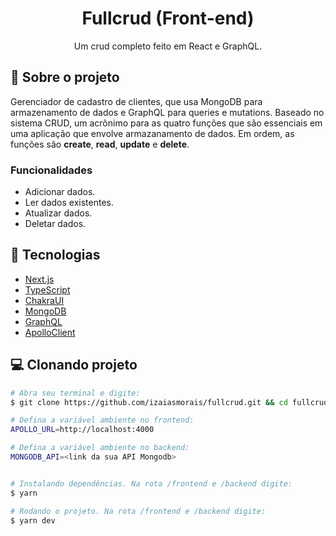 <h1 align='center'>
   Fullcrud (Front-end)
</h1>

<p align="center">Um crud completo feito em React e GraphQL.</p>

## 📃 Sobre o projeto

Gerenciador de cadastro de clientes, que usa MongoDB para armazenamento de dados e GraphQL para queries e mutations. Baseado no sistema CRUD, um acrônimo para as quatro funções que são essenciais em uma aplicação que envolve armazanamento de dados. Em ordem, as funções são **create**, **read**, **update** e **delete**.


### Funcionalidades

- Adicionar dados.
- Ler dados existentes.
- Atualizar dados.
- Deletar dados.

## 🚀 Tecnologias

- [Next.js](https://nextjs.org/)
- [TypeScript](https://www.typescriptlang.org/)
- [ChakraUI](https://chakra-ui.com/)
- [MongoDB](https://www.mongodb.com/)
- [GraphQL](https://graphql.org/)
- [ApolloClient](https://www.apollographql.com/docs/react/)

## 💻 Clonando projeto

```bash
# Abra seu terminal e digite:
$ git clone https://github.com/izaiasmorais/fullcrud.git && cd fullcrud
```

```bash
# Defina a variável ambiente no frontend:
APOLLO_URL=http://localhost:4000

# Defina a variável ambiente no backend:
MONGODB_API=<link da sua API Mongodb>
```

```bash

# Instalando dependências. Na rota /frontend e /backend digite:
$ yarn

# Rodando o projeto. Na rota /frontend e /backend digite:
$ yarn dev

```


